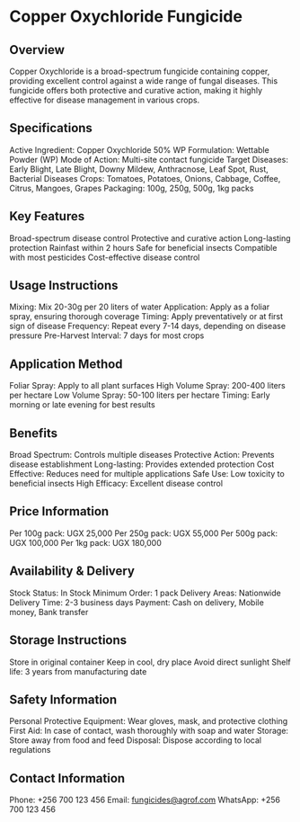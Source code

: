 # Copper Oxychloride Fungicide

## Overview
Copper Oxychloride is a broad-spectrum fungicide containing copper, providing excellent control against a wide range of fungal diseases. This fungicide offers both protective and curative action, making it highly effective for disease management in various crops.

## Specifications
Active Ingredient: Copper Oxychloride 50% WP
Formulation: Wettable Powder (WP)
Mode of Action: Multi-site contact fungicide
Target Diseases: Early Blight, Late Blight, Downy Mildew, Anthracnose, Leaf Spot, Rust, Bacterial Diseases
Crops: Tomatoes, Potatoes, Onions, Cabbage, Coffee, Citrus, Mangoes, Grapes
Packaging: 100g, 250g, 500g, 1kg packs

## Key Features
Broad-spectrum disease control
Protective and curative action
Long-lasting protection
Rainfast within 2 hours
Safe for beneficial insects
Compatible with most pesticides
Cost-effective disease control

## Usage Instructions
Mixing: Mix 20-30g per 20 liters of water
Application: Apply as a foliar spray, ensuring thorough coverage
Timing: Apply preventatively or at first sign of disease
Frequency: Repeat every 7-14 days, depending on disease pressure
Pre-Harvest Interval: 7 days for most crops

## Application Method
Foliar Spray: Apply to all plant surfaces
High Volume Spray: 200-400 liters per hectare
Low Volume Spray: 50-100 liters per hectare
Timing: Early morning or late evening for best results

## Benefits
Broad Spectrum: Controls multiple diseases
Protective Action: Prevents disease establishment
Long-lasting: Provides extended protection
Cost Effective: Reduces need for multiple applications
Safe Use: Low toxicity to beneficial insects
High Efficacy: Excellent disease control

## Price Information
Per 100g pack: UGX 25,000
Per 250g pack: UGX 55,000
Per 500g pack: UGX 100,000
Per 1kg pack: UGX 180,000

## Availability & Delivery
Stock Status: In Stock
Minimum Order: 1 pack
Delivery Areas: Nationwide
Delivery Time: 2-3 business days
Payment: Cash on delivery, Mobile money, Bank transfer

## Storage Instructions
Store in original container
Keep in cool, dry place
Avoid direct sunlight
Shelf life: 3 years from manufacturing date

## Safety Information
Personal Protective Equipment: Wear gloves, mask, and protective clothing
First Aid: In case of contact, wash thoroughly with soap and water
Storage: Store away from food and feed
Disposal: Dispose according to local regulations

## Contact Information
Phone: +256 700 123 456
Email: fungicides@agrof.com
WhatsApp: +256 700 123 456
